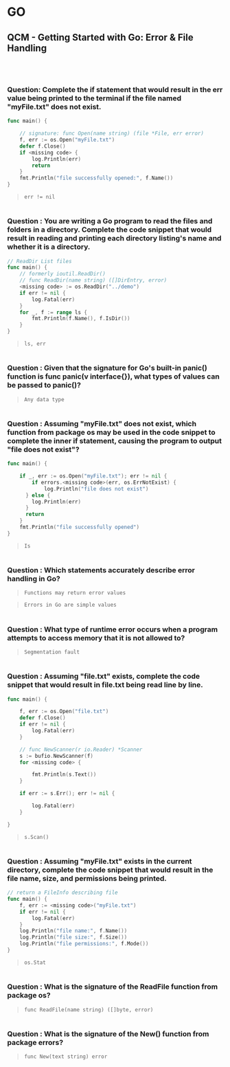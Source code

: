 # GO 

## QCM - Getting Started with Go: Error & File Handling
<br>
<br>


### **Question**: Complete the if statement that would result in the err value being printed to the terminal if the file named "myFile.txt" does not exist.

```go
func main() {

    // signature: func Open(name string) (file *File, err error)
    f, err := os.Open("myFile.txt")
    defer f.Close()
    if <missing code> {
        log.Println(err)
        return
    }
    fmt.Println("file successfully opened:", f.Name())
}
```

> `err != nil`



#
### **Question** : You are writing a Go program to read the files and folders in a directory. Complete the code snippet that would result in reading and printing each directory listing's name and whether it is a directory.

```go	
// ReadDir List files
func main() {
	// formerly ioutil.ReadDir()
	// func ReadDir(name string) ([]DirEntry, error)
	<missing code> := os.ReadDir("../demo")
	if err != nil {
		log.Fatal(err)
	}
	for _, f := range ls {
		fmt.Println(f.Name(), f.IsDir())
	}
}
```

> `ls, err`


#
### **Question** : Given that the signature for Go's built-in panic() function is func panic(v interface{}), what types of values can be passed to panic()?

> `Any data type`


#
### **Question** : Assuming "myFile.txt" does not exist, which function from package os may be used in the code snippet to complete the inner if statement, causing the program to output "file does not exist"?

```go
func main() {

    if _, err := os.Open("myFile.txt"); err != nil {
        if errors.<missing code>(err, os.ErrNotExist) {
            log.Println("file does not exist")
	  } else {
		log.Println(err)
	  }
	  return
    }
    fmt.Println("file successfully opened")
}
```

> `Is`


#
### **Question** : Which statements accurately describe error handling in Go?


> `Functions may return error values`

> `Errors in Go are simple values`


#
### **Question** : What type of runtime error occurs when a program attempts to access memory that it is not allowed to?


> `Segmentation fault`



#
### **Question** : Assuming "file.txt" exists, complete the code snippet that would result in file.txt being read line by line.


```go 
func main() {

	f, err := os.Open("file.txt")
	defer f.Close()
	if err != nil {
		log.Fatal(err)
	}

	// func NewScanner(r io.Reader) *Scanner
	s := bufio.NewScanner(f)
	for <missing code> {

		fmt.Println(s.Text())
	}

	if err := s.Err(); err != nil {

		log.Fatal(err)
	}

}
```

> `s.Scan()`

#
### **Question** : Assuming "myFile.txt" exists in the current directory, complete the code snippet that would result in the file name, size, and permissions being printed.


```go
// return a FileInfo describing file
func main() {
	f, err := <missing code>("myFile.txt")
	if err != nil {
		log.Fatal(err)
	}
	log.Println("file name:", f.Name())
	log.Println("file size:", f.Size())
	log.Println("file permissions:", f.Mode())
}
```

> `os.Stat`


#
### **Question** : What is the signature of the ReadFile function from package os?


> `func ReadFile(name string) ([]byte, error)`


#
### **Question** : What is the signature of the New() function from package errors?


> `func New(text string) error`